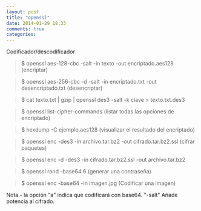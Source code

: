 ```yaml
---
layout: post
title: "openssl"
date: 2014-01-29 18:33
comments: true
categories: 
---
```

Codificador/descodificador

>$ openssl aes-128-cbc -salt -in texto -out encriptado.aes128  (encriptar)

>$ openssl aes-256-cbc -d -salt -in encriptado.txt -out desencriptado.txt  (desencriptar)

>$ cat texto.txt | gzip | openssl des3 -salt -k clave > texto.txt.des3

>$ openssl list-cipher-commands  (listar todas las opciones de encriptado)

>$ hexdump -C ejemplo.aes128 (visualizar el resultado del encriptado)

>$ openssl enc -des3 -in archivo.tar.bz2 -out cifrado.tar.bz2.ssl  (cifrar paquetes)

>$ openssl enc -d -des3 -in cifrado.tar.bz2.ssl -out archivo.tar.bz2

>$ openssl rand -base64 6  (generar una contraseña)

>$ openssl enc -base64 -in imagen.jpg (Codificar una imagen)

Nota.- la opción "a" indica que codificará con base64. "-salt" Añade potencia al cifrado.

